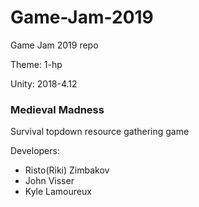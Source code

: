# Game-Jam-2019
 Game Jam 2019 repo
 
 Theme: 1-hp
 
 Unity: 2018-4.12
 
 ### Medieval Madness
 Survival topdown resource gathering game
 
 Developers:
 - Risto(Riki) Zimbakov
 - John Visser
 - Kyle Lamoureux

